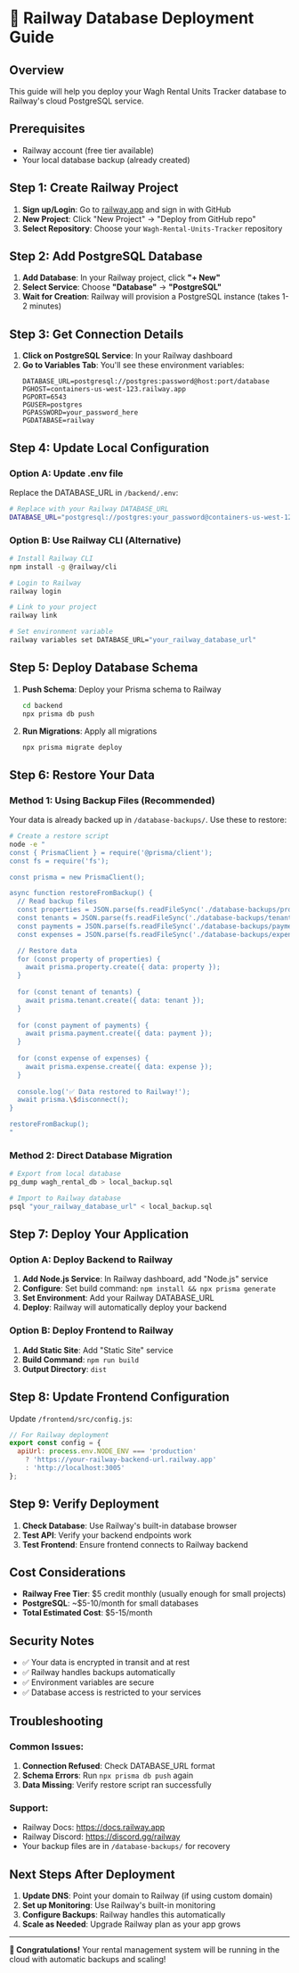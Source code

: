 # 🚀 Railway Database Deployment Guide

## Overview
This guide will help you deploy your Wagh Rental Units Tracker database to Railway's cloud PostgreSQL service.

## Prerequisites
- Railway account (free tier available)
- Your local database backup (already created)

## Step 1: Create Railway Project

1. **Sign up/Login**: Go to [railway.app](https://railway.app) and sign in with GitHub
2. **New Project**: Click "New Project" → "Deploy from GitHub repo"
3. **Select Repository**: Choose your `Wagh-Rental-Units-Tracker` repository

## Step 2: Add PostgreSQL Database

1. **Add Database**: In your Railway project, click **"+ New"**
2. **Select Service**: Choose **"Database"** → **"PostgreSQL"**
3. **Wait for Creation**: Railway will provision a PostgreSQL instance (takes 1-2 minutes)

## Step 3: Get Connection Details

1. **Click on PostgreSQL Service**: In your Railway dashboard
2. **Go to Variables Tab**: You'll see these environment variables:
   ```
   DATABASE_URL=postgresql://postgres:password@host:port/database
   PGHOST=containers-us-west-123.railway.app
   PGPORT=6543
   PGUSER=postgres
   PGPASSWORD=your_password_here
   PGDATABASE=railway
   ```

## Step 4: Update Local Configuration

### Option A: Update .env file
Replace the DATABASE_URL in `/backend/.env`:
```bash
# Replace with your Railway DATABASE_URL
DATABASE_URL="postgresql://postgres:your_password@containers-us-west-123.railway.app:6543/railway"
```

### Option B: Use Railway CLI (Alternative)
```bash
# Install Railway CLI
npm install -g @railway/cli

# Login to Railway
railway login

# Link to your project
railway link

# Set environment variable
railway variables set DATABASE_URL="your_railway_database_url"
```

## Step 5: Deploy Database Schema

1. **Push Schema**: Deploy your Prisma schema to Railway
   ```bash
   cd backend
   npx prisma db push
   ```

2. **Run Migrations**: Apply all migrations
   ```bash
   npx prisma migrate deploy
   ```

## Step 6: Restore Your Data

### Method 1: Using Backup Files (Recommended)
Your data is already backed up in `/database-backups/`. Use these to restore:

```bash
# Create a restore script
node -e "
const { PrismaClient } = require('@prisma/client');
const fs = require('fs');

const prisma = new PrismaClient();

async function restoreFromBackup() {
  // Read backup files
  const properties = JSON.parse(fs.readFileSync('./database-backups/properties-backup-*.json'));
  const tenants = JSON.parse(fs.readFileSync('./database-backups/tenants-backup-*.json'));
  const payments = JSON.parse(fs.readFileSync('./database-backups/payments-backup-*.json'));
  const expenses = JSON.parse(fs.readFileSync('./database-backups/expenses-backup-*.json'));

  // Restore data
  for (const property of properties) {
    await prisma.property.create({ data: property });
  }
  
  for (const tenant of tenants) {
    await prisma.tenant.create({ data: tenant });
  }
  
  for (const payment of payments) {
    await prisma.payment.create({ data: payment });
  }
  
  for (const expense of expenses) {
    await prisma.expense.create({ data: expense });
  }
  
  console.log('✅ Data restored to Railway!');
  await prisma.\$disconnect();
}

restoreFromBackup();
"
```

### Method 2: Direct Database Migration
```bash
# Export from local database
pg_dump wagh_rental_db > local_backup.sql

# Import to Railway database
psql "your_railway_database_url" < local_backup.sql
```

## Step 7: Deploy Your Application

### Option A: Deploy Backend to Railway
1. **Add Node.js Service**: In Railway dashboard, add "Node.js" service
2. **Configure**: Set build command: `npm install && npx prisma generate`
3. **Set Environment**: Add your Railway DATABASE_URL
4. **Deploy**: Railway will automatically deploy your backend

### Option B: Deploy Frontend to Railway
1. **Add Static Site**: Add "Static Site" service
2. **Build Command**: `npm run build`
3. **Output Directory**: `dist`

## Step 8: Update Frontend Configuration

Update `/frontend/src/config.js`:
```javascript
// For Railway deployment
export const config = {
  apiUrl: process.env.NODE_ENV === 'production' 
    ? 'https://your-railway-backend-url.railway.app'
    : 'http://localhost:3005'
};
```

## Step 9: Verify Deployment

1. **Check Database**: Use Railway's built-in database browser
2. **Test API**: Verify your backend endpoints work
3. **Test Frontend**: Ensure frontend connects to Railway backend

## Cost Considerations

- **Railway Free Tier**: $5 credit monthly (usually enough for small projects)
- **PostgreSQL**: ~$5-10/month for small databases
- **Total Estimated Cost**: $5-15/month

## Security Notes

- ✅ Your data is encrypted in transit and at rest
- ✅ Railway handles backups automatically
- ✅ Environment variables are secure
- ✅ Database access is restricted to your services

## Troubleshooting

### Common Issues:
1. **Connection Refused**: Check DATABASE_URL format
2. **Schema Errors**: Run `npx prisma db push` again
3. **Data Missing**: Verify restore script ran successfully

### Support:
- Railway Docs: https://docs.railway.app
- Railway Discord: https://discord.gg/railway
- Your backup files are in `/database-backups/` for recovery

## Next Steps After Deployment

1. **Update DNS**: Point your domain to Railway (if using custom domain)
2. **Set up Monitoring**: Use Railway's built-in monitoring
3. **Configure Backups**: Railway handles this automatically
4. **Scale as Needed**: Upgrade Railway plan as your app grows

---

**🎉 Congratulations!** Your rental management system will be running in the cloud with automatic backups and scaling!
